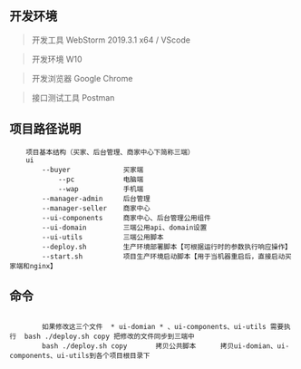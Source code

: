 ## 开发环境

> 开发工具          WebStorm 2019.3.1 x64 / VScode

> 开发环境          W10

> 开发浏览器        Google Chrome

> 接口测试工具      Postman
## 项目路径说明
```
    项目基本结构（买家、后台管理、商家中心下简称三端）
    ui
        --buyer             买家端
            --pc            电脑端
            --wap           手机端
        --manager-admin     后台管理
        --manager-seller    商家中心
        --ui-components     商家中心、后台管理公用组件
        --ui-domain         三端公用api、domain设置
        --ui-utils          三端公用脚本
        --deploy.sh         生产环境部署脚本【可根据运行时的参数执行响应操作】
        --start.sh          项目生产环境启动脚本【用于当机器重启后，直接启动买家端和nginx】
```
## 命令
```

        如果修改这三个文件  * ui-domian * 、ui-components、ui-utils 需要执行  bash ./deploy.sh copy 把修改的文件同步到三端中
        bash ./deploy.sh copy       拷贝公共脚本      拷贝ui-domian、ui-components、ui-utils到各个项目根目录下

```
